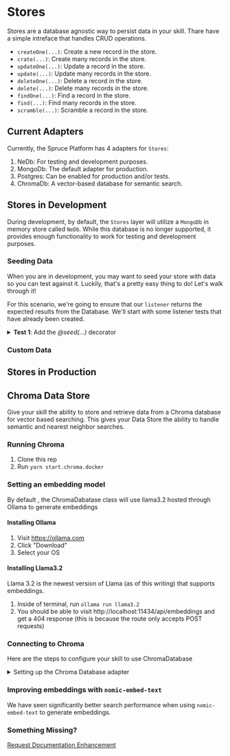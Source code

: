 # Stores

Stores are a database agnostic way to persist data in your skill. Thare have a simple intreface that handles CRUD operations. 

* `createOne(...)`: Create a new record in the store.
* `crate(...)`: Create many records in the store.
* `updateOne(...)`: Update a record in the store.
* `update(...)`: Update many records in the store.
* `deleteOne(...)`: Delete a record in the store.
* `delete(...)`: Delete many records in the store.
* `findOne(...)`: Find a record in the store.
* `find(...)`: Find many records in the store.
* `scramble(...)`: Scramble a record in the store.

## Current Adapters

Currently, the Spruce Platform has 4 adapters for `Stores`:

1. NeDb: For testing and development purposes.
2. MongoDb: The default adapter for production.
3. Postgres: Can be enabled for production and/or tests.
4. ChromaDb: A vector-based database for semantic search.


## Stores in Development

During development, by default, the `Stores` layer will utilize a `MongoDb` in memory store called `NeDb`. While this database is no longer supported, it provides enough functionality to work for testing and development purposes.

### Seeding Data

When you are in development, you may want to seed your store with data so you can test against it. Luckily, that's a pretty easy thing to do! Let's walk through it!

For this scenario, we're going to ensure that our `listener` returns the expected results from the Database. We'll start with some listener tests that have already been created.

<details>
<summary><strong>Test 1</strong>: Add the <em>@seed(...)</em> decorator</summary>

```typescript
import { AbstractSpruceFixtureTest } from '@sprucelabs/spruce-test-fixtures'
import { test } from '@sprucelabs/test-utils'
import { crudAssert } from '@sprucelabs/spruce-crud-utils'

export default class RootSkillViewTest extends AbstractSpruceFixtureTest {
    @test()
    protected static async rendersMaster() {
        const vc = this.views.Controller('eightbitstories.root', {})
        crudAssert.skillViewRendersMasterView(]vc)
    }
}
```

</details>


### Custom Data

## Stores in Production


## Chroma Data Store

Give your skill the ability to store and retrieve data from a Chroma database for vector based searching. This gives your Data Store the ability to handle semantic and nearest neighbor searches.

### Running Chroma

1. Clone this rep
2. Run `yarn start.chroma.docker`

### Setting an embedding model

By default , the ChromaDabatase class will use llama3.2 hosted through Ollama to generate embeddings

#### Installing Ollama

1. Visit https://ollama.com
2. Click "Download"
3. Select your OS

#### Installing Llama3.2

Llama 3.2 is the newest version of Llama (as of this writing) that supports embeddings.

1. Inside of terminal, run `ollama run llama3.2`
2. You should be able to visit http://localhost:11434/api/embeddings and get a 404 response (this is because the route only accepts POST requests)

### Connecting to Chroma

Here are the steps to configure your skill to use ChromaDatabase

<details>
<summary>Setting up the Chroma Database adapter</summary>

```env

```

</details>

### Improving embeddings with `nomic-embed-text`

We have seen significantly better search performance when using `nomic-embed-text` to generate embeddings.


### Something Missing?

<div class="grid-buttons">
    <a class="btn" href="https://forms.gle/2ZMtwUxg1egV8sHT8">Request Documentation Enhancement</a>
</div>